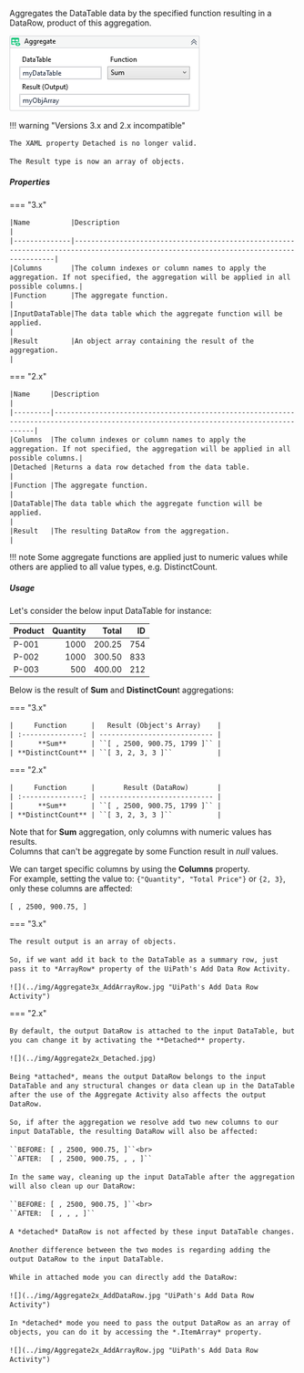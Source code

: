 Aggregates the DataTable data by the specified function resulting in a DataRow, product of this aggregation.

![](../img/activities/Aggregate.png)

!!! warning "Versions 3.x and 2.x incompatible"

    The XAML property Detached is no longer valid.

    The Result type is now an array of objects.

##### Properties

=== "3.x"

    |Name          |Description                                                                                                                            |
    |--------------|---------------------------------------------------------------------------------------------------------------------------------------|
    |Columns       |The column indexes or column names to apply the aggregation. If not specified, the aggregation will be applied in all possible columns.|
    |Function      |The aggregate function.                                                                                                                |
    |InputDataTable|The data table which the aggregate function will be applied.                                                                           |
    |Result        |An object array containing the result of the aggregation.                                                                              |


=== "2.x"
    
    |Name     |Description                                                                                                                            |
    |---------|---------------------------------------------------------------------------------------------------------------------------------------|
    |Columns  |The column indexes or column names to apply the aggregation. If not specified, the aggregation will be applied in all possible columns.|
    |Detached |Returns a data row detached from the data table.                                                                                       |
    |Function |The aggregate function.                                                                                                                |
    |DataTable|The data table which the aggregate function will be applied.                                                                           |
    |Result   |The resulting DataRow from the aggregation.                                                                                            |


!!! note
    Some aggregate functions are applied just to numeric values while others are applied to all value types, e.g. DistinctCount.

##### Usage

Let's consider the below input DataTable for instance:

| Product | Quantity | Total  |  ID  |
| ------- | -------: | -----: | ---: |
| P-001   |     1000 | 200.25 |  754 |
| P-002   |     1000 | 300.50 |  833 |
| P-003   |      500 | 400.00 |  212 |

Below is the result of **Sum** and **DistinctCoun**t aggregations:

=== "3.x"

    |     Function      |   Result (Object's Array)    |
    | :---------------: | ---------------------------- |
    |      **Sum**      | ``[ , 2500, 900.75, 1799 ]`` |
    | **DistinctCount** | ``[ 3, 2, 3, 3 ]``           |

=== "2.x"

    |     Function      |       Result (DataRow)       |
    | :---------------: | ---------------------------- |
    |      **Sum**      | ``[ , 2500, 900.75, 1799 ]`` |
    | **DistinctCount** | ``[ 3, 2, 3, 3 ]``           |

Note that for **Sum** aggregation, only columns with numeric values has results.<br>
Columns that can't be aggregate by some Function result in *null* values.

We can target specific columns by using the **Columns** property.<br>
For example, setting the value to: ``{"Quantity", "Total Price"}`` or ``{2, 3}``, only these columns are affected:

``[ , 2500, 900.75, ]``

=== "3.x"

    The result output is an array of objects.

    So, if we want add it back to the DataTable as a summary row, just pass it to *ArrayRow* property of the UiPath's Add Data Row Activity.

    ![](../img/Aggregate3x_AddArrayRow.jpg "UiPath's Add Data Row Activity")

=== "2.x"

    By default, the output DataRow is attached to the input DataTable, but you can change it by activating the **Detached** property.

    ![](../img/Aggregate2x_Detached.jpg)

    Being *attached*, means the output DataRow belongs to the input DataTable and any structural changes or data clean up in the DataTable after the use of the Aggregate Activity also affects the output DataRow.

    So, if after the aggregation we resolve add two new columns to our input DataTable, the resulting DataRow will also be affected:

    ``BEFORE: [ , 2500, 900.75, ]``<br>
    ``AFTER:  [ , 2500, 900.75, , , ]``

    In the same way, cleaning up the input DataTable after the aggregation will also clean up our DataRow: 

    ``BEFORE: [ , 2500, 900.75, ]``<br>
    ``AFTER:  [ , , , ]``

    A *detached* DataRow is not affected by these input DataTable changes.

    Another difference between the two modes is regarding adding the output DataRow to the input DataTable.

    While in attached mode you can directly add the DataRow:

    ![](../img/Aggregate2x_AddDataRow.jpg "UiPath's Add Data Row Activity")

    In *detached* mode you need to pass the output DataRow as an array of objects, you can do it by accessing the *.ItemArray* property.

    ![](../img/Aggregate2x_AddArrayRow.jpg "UiPath's Add Data Row Activity")
